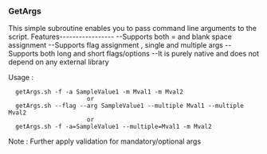### GetArgs

This simple subroutine enables you to pass command line arguments to the script.
Features-----------------
--Supports both = and blank space assignment
--Supports flag assignment , single and multiple args
--Supports both long and short flags/options
--It is purely native and does not depend on any external library

Usage :

      getArgs.sh -f -a SampleValue1 -m Mval1 -m Mval2
                          or
      getArgs.sh --flag --arg SampleValue1 --multiple Mval1 --multiple Mval2
                          or
      getArgs.sh -f -a=SampleValue1 --multiple=Mval1 -m Mval2



Note : Further apply validation for mandatory/optional args
